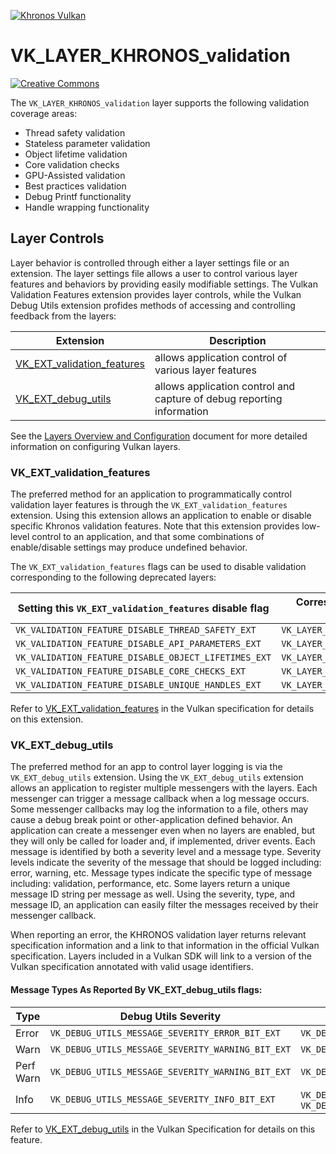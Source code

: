 <!-- markdownlint-disable MD041 -->
<!-- Copyright 2015-2020 LunarG, Inc. -->

[![Khronos Vulkan][1]][2]

[1]: https://vulkan.lunarg.com/img/Vulkan_100px_Dec16.png "https://www.khronos.org/vulkan/"
[2]: https://www.khronos.org/vulkan/

# VK\_LAYER\_KHRONOS\_validation

[![Creative Commons][3]][4]

[3]: https://i.creativecommons.org/l/by-nd/4.0/88x31.png "Creative Commons License"
[4]: https://creativecommons.org/licenses/by-nd/4.0/
The `VK_LAYER_KHRONOS_validation` layer supports the following validation coverage areas:

- Thread safety validation 
- Stateless parameter validation 
- Object lifetime validation 
- Core validation checks
- GPU-Assisted validation
- Best practices validation
- Debug Printf functionality
- Handle wrapping functionality



## Layer Controls
Layer behavior is controlled through either a layer settings file or an extension.
The layer settings file allows a user to control various layer features and behaviors by providing easily modifiable settings.
The Vulkan Validation Features extension provides layer controls, while the Vulkan Debug Utils extension profides methods of
accessing and controlling feedback from the layers:

| Extension                 | Description                       |
| ------------------------ | ---------------------------- |
|  [VK_EXT_validation_features](#validationfeatures)  | allows application control of various layer features      |
|  [VK_EXT_debug_utils](#debugutils)  | allows application control and capture of debug reporting information   |


See the [Layers Overview and Configuration](./layer_configuration.md) document for more detailed information on configuring Vulkan layers.

### <a name="validationfeatures"></a>VK\_EXT\_validation\_features
The preferred method for an application to programmatically control validation layer features is through the `VK_EXT_validation_features` extension.
Using this extension allows an application to enable or disable specific Khronos validation features.
Note that this extension provides low-level control to an application, and that some combinations of enable/disable settings may produce undefined behavior.

The `VK_EXT_validation_features` flags can be used to disable validation corresponding to the following deprecated layers:

| Setting this `VK_EXT_validation_features` disable flag | Corresponds to not loading this deprecated layer |
| -------------------------------------------------------|--------------------------------------------------|
| `VK_VALIDATION_FEATURE_DISABLE_THREAD_SAFETY_EXT` | `VK_LAYER_GOOGLE_threading` |
| `VK_VALIDATION_FEATURE_DISABLE_API_PARAMETERS_EXT` | `VK_LAYER_LUNARG_parameter_validation` |
| `VK_VALIDATION_FEATURE_DISABLE_OBJECT_LIFETIMES_EXT` | `VK_LAYER_LUNARG_object_tracker` |
| `VK_VALIDATION_FEATURE_DISABLE_CORE_CHECKS_EXT` | `VK_LAYER_LUNARG_core_validation` |
| `VK_VALIDATION_FEATURE_DISABLE_UNIQUE_HANDLES_EXT` | `VK_LAYER_GOOGLE_unqiue_objects` |

Refer to [VK_EXT_validation_features](https://www.khronos.org/registry/vulkan/specs/1.2-extensions/html/vkspec.html#VK_EXT_validation_features)
in the Vulkan specification for details on this extension.

### <a name="debugutils"></a>VK\_EXT\_debug\_utils
The preferred method for an app to control layer logging is via the `VK_EXT_debug_utils` extension.
Using the `VK_EXT_debug_utils` extension allows an application to register multiple messengers with the layers.
Each messenger can trigger a message callback when a log message occurs.
Some messenger callbacks may log the information to a file, others may cause a debug break point or other-application defined behavior.
An application can create a messenger even when no layers are enabled, but they will only be called for loader and, if implemented, driver events.
Each message is identified by both a severity level and a message type.
Severity levels indicate the severity of the message that should be logged including: error, warning, etc.
Message types indicate the specific type of message including: validation, performance, etc.
Some layers return a unique message ID string per message as well.
Using the severity, type, and message ID, an application can easily filter the messages received by their messenger callback.

When reporting an error, the KHRONOS validation layer returns relevant specification information and a link to that information
in the official Vulkan specification. Layers included in a Vulkan SDK will link to a version of the Vulkan specification
annotated with valid usage identifiers.

#### Message Types As Reported By VK\_EXT\_debug\_utils flags:

| Type     |    Debug Utils Severity          |    Debug Utils Type          |
| ---------|----------------------------------|------------------------------|
| Error | `VK_DEBUG_UTILS_MESSAGE_SEVERITY_ERROR_BIT_EXT` | `VK_DEBUG_UTILS_MESSAGE_TYPE_VALIDATION_BIT_EXT` |
| Warn | `VK_DEBUG_UTILS_MESSAGE_SEVERITY_WARNING_BIT_EXT` | `VK_DEBUG_UTILS_MESSAGE_TYPE_VALIDATION_BIT_EXT` |
| Perf Warn | `VK_DEBUG_UTILS_MESSAGE_SEVERITY_WARNING_BIT_EXT` | `VK_DEBUG_UTILS_MESSAGE_TYPE_PERFORMANCE_BIT_EXT` |
| Info | `VK_DEBUG_UTILS_MESSAGE_SEVERITY_INFO_BIT_EXT` | `VK_DEBUG_UTILS_MESSAGE_TYPE_GENERAL_BIT_EXT` or `VK_DEBUG_UTILS_MESSAGE_TYPE_VALIDATION_BIT_EXT` |

Refer to [VK_EXT_debug_utils](https://www.khronos.org/registry/vulkan/specs/1.2-extensions/html/vkspec.html#VK_EXT_debug_utils)
in the Vulkan Specification for details on this feature.




